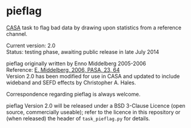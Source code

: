 pieflag
=======

[CASA](http://casa.nrao.edu/) task to flag bad data by drawing upon statistics from a reference channel.

Current version: 2.0  
Status: testing phase, awaiting public release in late July 2014

pieflag originally written by Enno Middelberg 2005-2006  
Reference: [E. Middelberg, 2006, PASA, 23, 64](http://arxiv.org/abs/astro-ph/0603216)  
Version 2.0 has been modified for use in CASA and updated to include wideband and SEFD effects by Christopher A. Hales.

Correspondence regarding pieflag is always welcome.

pieflag Version 2.0 will be released under a BSD 3-Clause Licence (open source, commercially useable); refer to the licence in this repository or (when released) the header of ```task_pieflag.py``` for details.
